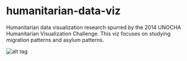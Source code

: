 humanitarian-data-viz
=====================

Humanitarian data visualization research spurred by the 2014 UNOCHA Humanitarian Visualization Challenge. This viz focuses on studying migration patterns and asylum patterns.

![alt tag](https://raw.github.com/Erin-Boehmer/humanitarian-data-viz/tree/master/img/current-screenshot.png)



